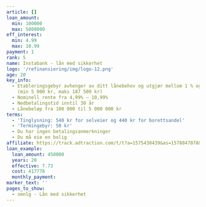 ```yaml
---
article: []
loan_amount:
  min: 100000
  max: 5000000
eff_interest:
  min: 4.99
  max: 10.99
payment: 1
rank: 5
name: Instabank - lån med sikkerhet
logo: '/refinansiering/img/logo-12.png'
age: 20
key_info:
  - Etableringsgebyr avhenger av ditt lånebehov og utgjør mellom 1 % og 3,75 % av lånebeløpet
    (min 5 000 kr, maks 187 500 kr)
  - Nominell rente fra 4,99% – 10,99%
  - Nedbetalingstid inntil 30 år
  - Lånebeløp fra 100 000 til 5 000 000 kr
terms:
  - 'Tinglysning: 540 kr for selveier og 440 kr for borettsandel'
  - 'Termingebyr: 50 kr'
  - Du har ingen betalingsanmerkninger
  - Du må eie en bolig
affiliate: https://track.adtraction.com/t/t?a=1575430439&as=1578847078&t=2&tk=1
loan_example:
  loan_amount: 450000
  years: 20
  effective: 7.73
  cost: 417778
  monthly_payment:
marker_text: ''
pages_to_show:
  - smnlg - Lån med sikkerhet
---
```

